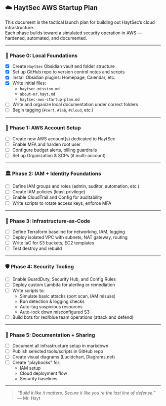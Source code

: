 ## ☁️ HaytSec AWS Startup Plan

This document is the tactical launch plan for building out HaytSec’s cloud infrastructure.  
Each phase builds toward a simulated security operation in AWS — hardened, automated, and documented.

---

### 🛫 Phase 0: Local Foundations

- [x] Create `HaytSec` Obsidian vault and folder structure  
- [x] Set up GitHub repo to version control notes and scripts  
- [x] Install Obsidian plugins: Homepage, Calendar, etc.  
- [x] Write initial files:  
  - `haytsec-mission.md`  
  - `about-mr.hayt.md`  
  - `haytsec-aws-startup-plan.md`  
- [ ] Write and organize local documentation under correct folders  
- [ ] Begin tagging (`#cert`, `#lab`, `#cloud`, etc.)

---

### 🚀 Phase 1: AWS Account Setup

- [ ] Create new AWS account(s) dedicated to HaytSec  
- [ ] Enable MFA and harden root user  
- [ ] Configure budget alerts, billing guardrails  
- [ ] Set up Organization & SCPs (if multi-account)

---

### 🏛️ Phase 2: IAM + Identity Foundations

- [ ] Define IAM groups and roles (admin, auditor, automation, etc.)  
- [ ] Create IAM policies (least privilege)  
- [ ] Enable CloudTrail and Config for auditability  
- [ ] Write scripts to rotate access keys, enforce MFA  

---

### 🧱 Phase 3: Infrastructure-as-Code

- [ ] Define Terraform baseline for networking, IAM, logging  
- [ ] Deploy isolated VPC with subnets, NAT gateway, routing  
- [ ] Write IaC for S3 buckets, EC2 templates  
- [ ] Test destroy and rebuild  

---

### 🛡️ Phase 4: Security Tooling

- [ ] Enable GuardDuty, Security Hub, and Config Rules  
- [ ] Deploy custom Lambda for alerting or remediation  
- [ ] Write scripts to:  
  - Simulate basic attacks (port scan, IAM misuse)  
  - Run detection & logging checks  
  - Auto-tag suspicious resources  
  - Auto-lock down misconfigured S3  
- [ ] Build bots for red/blue team operations (attack and defend)

---

### 📖 Phase 5: Documentation + Sharing

- [ ] Document all infrastructure setup in markdown  
- [ ] Publish selected tools/scripts in GitHub repo  
- [ ] Create visual diagrams (Lucidchart, Diagrams.net)  
- [ ] Create \"playbooks\" for:  
  - IAM setup  
  - Cloud deployment flow  
  - Security baselines

---

> *“Build it like it matters. Secure it like you're the last line of defense.”*  
> — Mr. Hayt
